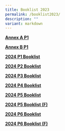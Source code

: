 ```yaml
---
title: Booklist 2023
permalink: /booklist2023/
description: ""
variant: markdown
---
```

[**Annex A P1**](/files%2FBooklist/annex%20b%20p1%202024.pdf)

[**Annex B P1**](/files%2FBooklist/annex%20b%20p2%20p6%202024.pdf)

[**2024 P1 Booklist**](/files%2FBooklist/esps%20p1%20booklist%202024%20(revised).pdf)

[**2024 P2 Booklist**](/files%2FBooklist/p2%20booklist%20a%202024.pdf)

[**2024 P3 Booklist**](/files%2FBooklist/P3%20BOOKLIST%202023.pdf)

[**2024 P4 Booklist**](/files%2FBooklist/P4%20BOOKLIST%202023.pdf)

[**2024 P5 Booklist**](/files%2FBooklist/P5%20BOOK%20LIST%202023.pdf)

[**2024 P5 Booklist (F)**](/files%2FBooklist/P5%20(F)%20BOOKLIST%202023.pdf)

[**2024 P6 Booklist**](/files%2FBooklist/P6%20BOOKLIST%202023.pdf)

[**2024 P6 Booklist (F)**](/files%2FBooklist/P6%20(F)%20BOOKLIST%202023.pdf)